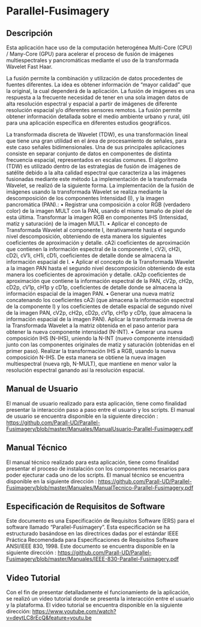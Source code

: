 # Parallel-Fusimagery

## Descripción

Esta aplicación hace uso de la computación heterogénea Multi-Core (CPU) / Many-Core (GPU) para acelerar el proceso de fusión de imágenes multiespectrales y pancromáticas mediante el uso de la transformada Wavelet Fast Haar.

La fusión permite la combinación y utilización de datos procedentes de fuentes diferentes. La idea es obtener información de “mayor calidad” que la original, la cual dependerá de la aplicación. La fusión de imágenes es una respuesta a la frecuente necesidad de tener en una sola imagen datos de alta resolución espectral y espacial a partir de imágenes de diferente resolución espacial y/o diferentes sensores remotos. La fusión permite obtener información detallada sobre el medio ambiente urbano y rural, útil para una aplicación
específica en diferentes estudios geográficos.

La transformada discreta de Wavelet (TDW), es una transformación lineal que tiene una gran utilidad en el área de procesamiento de señales, para este caso señales bidimensionales. Una de sus principales aplicaciones consiste en separar conjunto de datos en componentes de distinta frecuencia espacial, representados en escalas comunes. El algoritmo (TDW) es utilizado dentro de las estrategias de fusión de imágenes de satélite debido a la alta calidad espectral que caracteriza a las imágenes fusionadas mediante este método
La implementación de la transformada Wavelet, se realizó de la siguiente forma.
La implementación de la fusión de imágenes usando la transformada Wavelet se realiza mediante la descomposición de los componentes Intensidad (I), y la imagen pancromática (PAN).:
• Registrar una composición a color RGB (verdadero color) de la imagen MULT con la PAN, usando el mismo tamaño de píxel de esta última. Transformar la imagen RGB en componentes IHS (Intensidad, matiz y saturación) de la imagen MULTI.
• Aplicar el concepto de Transformada Wavelet al componente I, iterativamente hasta el segundo nivel descomposición, obteniendo de esta manera los siguientes coeficientes de aproximación y detalle. cA2i coeficientes de aproximación que contienen
la información espectral de la componente I, cV2i, cH2i, cD2i, cV1i, cH1i, cD1i, coeficientes de detalle donde se almacena la información espacial de I.
• Aplicar el concepto de la Transformada Wavelet a la imagen PAN hasta el segundo nivel descomposición obteniendo de esta manera los coeficientes de aproximación y detalle. cA2p coeficientes de aproximación que contiene la información espectral de la PAN, cV2p, cH2p, cD2p, cV1p, cH1p y cD1p, coeficientes de detalle donde se almacena la información espacial de la imagen PAN.
• Generar una nueva matriz concatenando los coeficientes cA2i (que almacena la información espectral de la componente I) y los coeficientes de detalle espacial de segundo nivel de la imagen PAN, cV2p, cH2p, cD2p, cV1p, cH1p y cD1p, (que almacena
la información espacial de la imagen PAN). Aplicar la transformada inversa de la Transformada Wavelet a la matriz obtenida en el paso anterior para obtener la nueva componente intensidad (N-INT).
• Generar una nueva composición IHS (N-IHS), uniendo la N-INT (nuevo componente intensidad) junto con las componentes originales de matiz y saturación (obtenidas en el primer paso). Realizar la transformación IHS a RGB, usando la nueva composición N-IHS. De esta manera se obtiene la nueva imagen multiespectral (nueva rgb, N-MULT), que mantiene en menor valor la resolución espectral ganando así la
resolución espacial.

## Manual de Usuario

El manual de usuario realizado para esta aplicación, tiene como finalidad presentar la interacción paso a paso entre el usuario y los scripts. El manual de usuario se encuentra disponible en la siguiente dirección : https://github.com/Parall-UD/Parallel-Fusimagery/blob/master/Manuales/ManualUsuario-Parallel-Fusimagery.pdf

## Manual Técnico

El manual técnico realizado para esta aplicación, tiene como finalidad presentar el proceso de instalación con los componentes necesarios para poder ejecturar cada uno de los scripts. El manual técnico se encuentra disponible en la siguiente dirección : https://github.com/Parall-UD/Parallel-Fusimagery/blob/master/Manuales/ManualTecnico-Parallel-Fusimagery.pdf

## Especificación de Requisitos de Software
Este documento es una Especificación de Requisitos Software (ERS) para el software llamado “Parallel-Fusimagery”. Esta especificación se ha estructurado basándose en las directrices dadas por el estándar IEEE Práctica Recomendada para Especificaciones de Requisitos Software ANSI/IEEE 830, 1998. Este documento se encuentra disponible en la siguiente dirección : https://github.com/Parall-UD/Parallel-Fusimagery/blob/master/Manuales/IEEE-830-Parallel-Fusimagery.pdf

## Video Tutorial
Con el fin de presentar detalladamente el funcionamiento de la aplicación, se realizó un video tutorial donde se presenta la interacción entre el usuario y la plataforma. El video tutorial se encuentra disponible en la siguiente dirección: https://www.youtube.com/watch?v=deytLC8rEcQ&feature=youtu.be
